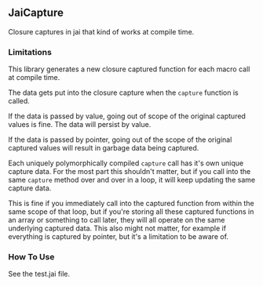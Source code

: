 ## JaiCapture

Closure captures in jai that kind of works at compile time.

### Limitations

This library generates a new closure captured function for each macro call at compile time.

The data gets put into the closure capture when the `capture` function is called.

If the data is passed by value, going out of scope of the original captured values is fine. The data will persist by value.

If the data is passed by pointer, going out of the scope of the original captured values will result in garbage data being captured.

Each uniquely polymorphically compiled `capture` call has it's own unique capture data. For the most part this shouldn't matter, but if you call into the same `capture` method over and over in a loop, it will keep updating the same capture data.

This is fine if you immediately call into the captured function from within the same scope of that loop, but if you're storing all these captured functions in an array or something to call later, they will all operate on the same underlying captured data. This also might not matter, for example if everything is captured by pointer, but it's a limitation to be aware of.

### How To Use

See the test.jai file.